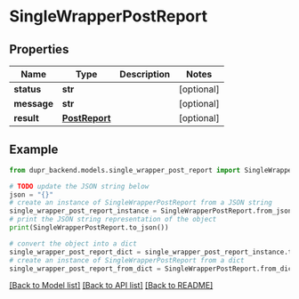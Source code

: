 # SingleWrapperPostReport


## Properties

Name | Type | Description | Notes
------------ | ------------- | ------------- | -------------
**status** | **str** |  | [optional] 
**message** | **str** |  | [optional] 
**result** | [**PostReport**](PostReport.md) |  | [optional] 

## Example

```python
from dupr_backend.models.single_wrapper_post_report import SingleWrapperPostReport

# TODO update the JSON string below
json = "{}"
# create an instance of SingleWrapperPostReport from a JSON string
single_wrapper_post_report_instance = SingleWrapperPostReport.from_json(json)
# print the JSON string representation of the object
print(SingleWrapperPostReport.to_json())

# convert the object into a dict
single_wrapper_post_report_dict = single_wrapper_post_report_instance.to_dict()
# create an instance of SingleWrapperPostReport from a dict
single_wrapper_post_report_from_dict = SingleWrapperPostReport.from_dict(single_wrapper_post_report_dict)
```
[[Back to Model list]](../README.md#documentation-for-models) [[Back to API list]](../README.md#documentation-for-api-endpoints) [[Back to README]](../README.md)


